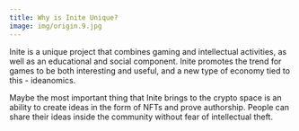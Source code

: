 ```yaml
---
title: Why is Inite Unique?
image: img/origin.9.jpg
---
```

Inite is a unique project that combines gaming and intellectual activities, as well as an educational and social component. Inite promotes the trend for games to be both interesting and useful, and a new type of economy tied to this - ideanomics.

Maybe the most important thing that Inite brings to the crypto space is an ability to create ideas in the form of NFTs and prove authorship. People can share their ideas inside the community without fear of intellectual theft.